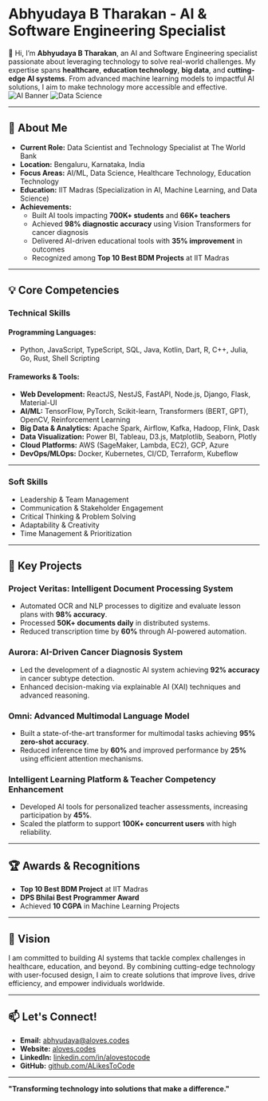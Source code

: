 # Abhyudaya B Tharakan - AI & Software Engineering Specialist

👋 Hi, I’m **Abhyudaya B Tharakan**, an AI and Software Engineering specialist passionate about leveraging technology to solve real-world challenges. My expertise spans **healthcare**, **education technology**, **big data**, and **cutting-edge AI systems**. From advanced machine learning models to impactful AI solutions, I aim to make technology more accessible and effective.
![AI Banner](https://img.shields.io/badge/AI%20Specialist-Machine%20Learning%20Expert-blue?style=for-the-badge&logo=tensorflow) ![Data Science](https://img.shields.io/badge/Data%20Scientist-Analytics%20Expert-green?style=for-the-badge&logo=python)

---

## 🚀 About Me
- **Current Role:** Data Scientist and Technology Specialist at The World Bank
- **Location:** Bengaluru, Karnataka, India
- **Focus Areas:** AI/ML, Data Science, Healthcare Technology, Education Technology
- **Education:** IIT Madras (Specialization in AI, Machine Learning, and Data Science)
- **Achievements:**
  - Built AI tools impacting **700K+ students** and **66K+ teachers**
  - Achieved **98% diagnostic accuracy** using Vision Transformers for cancer diagnosis
  - Delivered AI-driven educational tools with **35% improvement** in outcomes
  - Recognized among **Top 10 Best BDM Projects** at IIT Madras

---

## 💡 Core Competencies

### Technical Skills
#### Programming Languages:
- Python, JavaScript, TypeScript, SQL, Java, Kotlin, Dart, R, C++, Julia, Go, Rust, Shell Scripting

#### Frameworks & Tools:
- **Web Development:** ReactJS, NestJS, FastAPI, Node.js, Django, Flask, Material-UI
- **AI/ML:** TensorFlow, PyTorch, Scikit-learn, Transformers (BERT, GPT), OpenCV, Reinforcement Learning
- **Big Data & Analytics:** Apache Spark, Airflow, Kafka, Hadoop, Flink, Dask
- **Data Visualization:** Power BI, Tableau, D3.js, Matplotlib, Seaborn, Plotly
- **Cloud Platforms:** AWS (SageMaker, Lambda, EC2), GCP, Azure
- **DevOps/MLOps:** Docker, Kubernetes, CI/CD, Terraform, Kubeflow

---

### Soft Skills
- Leadership & Team Management
- Communication & Stakeholder Engagement
- Critical Thinking & Problem Solving
- Adaptability & Creativity
- Time Management & Prioritization

---

## 📂 Key Projects

### Project Veritas: Intelligent Document Processing System
- Automated OCR and NLP processes to digitize and evaluate lesson plans with **98% accuracy**.
- Processed **50K+ documents daily** in distributed systems.
- Reduced transcription time by **60%** through AI-powered automation.

### Aurora: AI-Driven Cancer Diagnosis System
- Led the development of a diagnostic AI system achieving **92% accuracy** in cancer subtype detection.
- Enhanced decision-making via explainable AI (XAI) techniques and advanced reasoning.

### Omni: Advanced Multimodal Language Model
- Built a state-of-the-art transformer for multimodal tasks achieving **95% zero-shot accuracy**.
- Reduced inference time by **60%** and improved performance by **25%** using efficient attention mechanisms.

### Intelligent Learning Platform & Teacher Competency Enhancement
- Developed AI tools for personalized teacher assessments, increasing participation by **45%**.
- Scaled the platform to support **100K+ concurrent users** with high reliability.

---

## 🏆 Awards & Recognitions
- **Top 10 Best BDM Project** at IIT Madras
- **DPS Bhilai Best Programmer Award**
- Achieved **10 CGPA** in Machine Learning Projects

---

## 🌟 Vision
I am committed to building AI systems that tackle complex challenges in healthcare, education, and beyond. By combining cutting-edge technology with user-focused design, I aim to create solutions that improve lives, drive efficiency, and empower individuals worldwide.

---

## 📫 Let's Connect!
- **Email:** [abhyudaya@aloves.codes](mailto:abhyudaya@aloves.codes)
- **Website:** [aloves.codes](https://aloves.codes)
- **LinkedIn:** [linkedin.com/in/alovestocode](https://www.linkedin.com/in/alovestocode)
- **GitHub:** [github.com/ALikesToCode](https://github.com/ALikesToCode)

---

**"Transforming technology into solutions that make a difference."**
